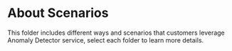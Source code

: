 # About Scenarios

This folder includes different ways and scenarios that customers leverage Anomaly Detector service, select each folder to learn more details.
